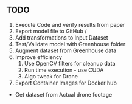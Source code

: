 ## TODO
1. Execute Code and verify results from paper
2. Export model file to GitHub / 
3. Add transformations to Input Dataset
4. Test/Validate model with Greenhouse folder
5. Augment dataset from Greenhouse data
6. Improve efficiency
   1. Use OpenCV filters for cleanup data
   2. Run time execution - use CUDA
   3. Algo tweak for Drone
7. Export Container Images for Docker hub

* Get dataset from Actual drone footage 